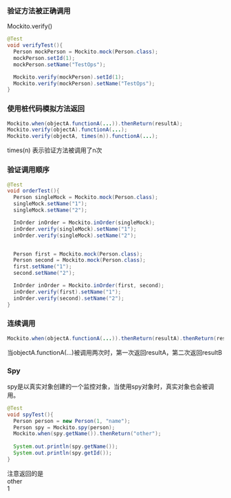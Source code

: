 ### 验证方法被正确调用  
Mockito.verify()  
```java
@Test
void verifyTest(){
  Person mockPerson = Mockito.mock(Person.class);
  mockPerson.setId(1);
  mockPerson.setName("TestOps");

  Mockito.verify(mockPerson).setId(1);
  Mockito.verify(mockPerson).setName("TestOps");
}
```

### 使用桩代码模拟方法返回
```java
Mockito.when(objectA.functionA(...)).thenReturn(resultA);
Mockito.verify(objectA).functionA(...);
Mockito.verify(objectA, times(n)).functionA(...);
```
times(n) 表示验证方法被调用了n次

### 验证调用顺序
```java
@Test
void orderTest(){
  Person singleMock = Mockito.mock(Person.class);
  singleMock.setName("1");
  singleMock.setName("2");

  InOrder inOrder = Mockito.inOrder(singleMock);
  inOrder.verify(singleMock).setName("1");
  inOrder.verify(singleMock).setName("2");


  Person first = Mockito.mock(Person.class);
  Person second = Mockito.mock(Person.class);
  first.setName("1");
  second.setName("2");

  InOrder inOrder = Mockito.inOrder(first, second);
  inOrder.verify(first).setName("1");
  inOrder.verify(second).setName("2");
}
```

### 连续调用
```java
Mockito.when(objectA.functionA(...)).thenReturn(resultA).thenReturn(resultB);
```
当objectA.functionA(...)被调用两次时，第一次返回resultA，第二次返回resultB

### Spy
spy是以真实对象创建的一个监控对象，当使用spy对象时，真实对象也会被调用。
```java
@Test
void spyTest(){
  Person person = new Person(1, "name");
  Person spy = Mockito.spy(person);
  Mockito.when(spy.getName()).thenReturn("other");
  
  System.out.println(spy.getName());
  System.out.println(spy.getId());
}
```
注意返回的是  
other  
1  
